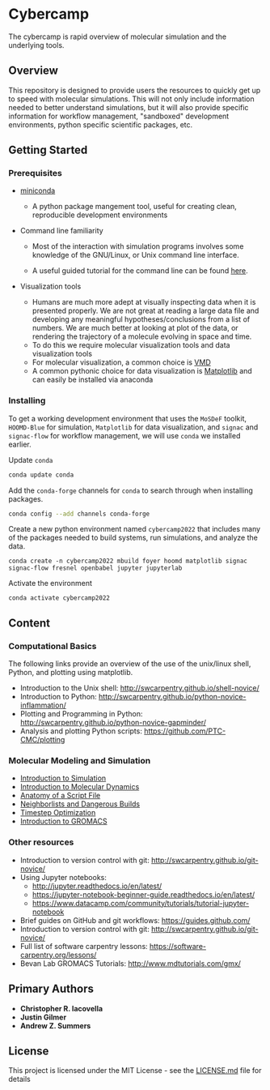 # Cybercamp
The cybercamp is rapid overview of molecular simulation and the underlying tools.

## Overview
This repository is designed to provide users the resources to quickly
get up to speed with molecular simulations. This will not only include
information needed to better understand simulations, but it will also
provide specific information for workflow management, "sandboxed" development
environments, python specific scientific packages, etc.  

## Getting Started

### Prerequisites
* [miniconda](https://docs.conda.io/projects/conda/en/latest/user-guide/install/)

	* A python package mangement tool, useful for creating clean, reproducible
development environments

* Command line familiarity

	* Most of the interaction with simulation programs involves some knowledge of
the GNU/Linux, or Unix command line interface.

	* A useful guided tutorial for the command line can be found
[here](https://swcarpentry.github.io/shell-novice/).

* Visualization tools
	*	 Humans are much more adept at visually inspecting data when it
is presented properly. We are not great at reading a large data file 
and developing any meaningful hypotheses/conclusions from a list of 
numbers. We are much better at looking at plot of the data, or 
rendering the trajectory of a molecule evolving in space and time.
	*	 To do this we require molecular visualization tools and data
visualization tools
    * For molecular visualization, a common choice is 
[VMD](http://www.ks.uiuc.edu/Development/Download/download.cgi?PackageName=VMD)
    * A common pythonic choice for data visualization is 
[Matplotlib](https://matplotlib.org/) and can easily be installed via anaconda


### Installing
To get a working development environment that uses the `MoSDeF` 
toolkit, `HOOMD-Blue` for simulation, `Matplotlib` for data 
visualization, and `signac` and `signac-flow` for workflow
management, we will use `conda` we installed earlier.

Update `conda`

```bash
conda update conda
```

Add the `conda-forge` channels for `conda` to search through when installing packages.

```bash
conda config --add channels conda-forge
```

Create a new python  environment named `cybercamp2022` 
that includes many of
the packages needed to build systems, run simulations, and
analyze the data.

```
conda create -n cybercamp2022 mbuild foyer hoomd matplotlib signac signac-flow fresnel openbabel jupyter jupyterlab
```

Activate the environment

```
conda activate cybercamp2022
```
## Content

### Computational Basics
The following links provide an overview of the use of the unix/linux shell, Python, and plotting using matplotlib. 
* Introduction to the Unix shell: http://swcarpentry.github.io/shell-novice/
* Introduction to Python:  http://swcarpentry.github.io/python-novice-inflammation/
* Plotting and Programming in Python: http://swcarpentry.github.io/python-novice-gapminder/
* Analysis and plotting Python scripts: https://github.com/PTC-CMC/plotting

### Molecular Modeling and Simulation
* [Introduction to Simulation](Introduction%20to%20Simulation.ipynb)
* [Introduction to Molecular Dynamics](Introduction%20to%20Molecular%20Dynamics.ipynb)
* [Anatomy of a Script File](Anatomy%20of%20a%20Script%20File.ipynb)
* [Neighborlists and Dangerous Builds](Neighborlists%20and%20Dangerous%20Builds.ipynb)
* [Timestep Optimization](Timestep%20Optimization.ipynb)
* [Introduction to GROMACS](simulation/gromacs/Introduction%20to%20GROMACS.ipynb)

### Other resources
* Introduction to version control with git: http://swcarpentry.github.io/git-novice/
* Using Jupyter notebooks:
  * http://jupyter.readthedocs.io/en/latest/
  * https://jupyter-notebook-beginner-guide.readthedocs.io/en/latest/
  * https://www.datacamp.com/community/tutorials/tutorial-jupyter-notebook
* Brief guides on GitHub and git workflows: https://guides.github.com/
* Introduction to version control with git: http://swcarpentry.github.io/git-novice/
* Full list of software carpentry lessons: https://software-carpentry.org/lessons/
* Bevan Lab GROMACS Tutorials: http://www.mdtutorials.com/gmx/


## Primary Authors

* **Christopher R. Iacovella**      
* **Justin Gilmer** 
* **Andrew Z. Summers**

## License

This project is licensed under the MIT License - see the [LICENSE.md](LICENSE.md) file for details

